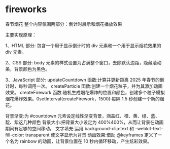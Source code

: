 # fireworks
春节烟花
整个内容氛围两部分：倒计时展示和烟花播放效果

主要实现原理：

1、HTML 部分:
包含一个用于显示倒计时的 div 元素和一个用于显示烟花效果的 div 元素。

2、CSS 部分:
body 元素的样式设置为占满整个窗口，去除默认边距，隐藏滚动条，背景颜色为黑色。

3、JavaScript 部分:
updateCountdown 函数:计算并更新距离 2025 年春节的倒计时，每秒调用一次。
createParticle 函数:创建一个烟花粒子，并为其添加动画效果。
createFirework 函数:随机生成烟花爆炸的位置和颜色，创建多个粒子模拟烟花爆炸效果。0setInterval(createFirework，1500):每隔 1.5 秒创建一个新的烟花。

背景渐变:为 #countdown 元素设定线性渐变背景，涵盖红、橙、黄、绿、蓝、靛、紫这几种颜色
背景大小:把背景大小设定为 400%400%，从而让背景在动画期间有足够的空间移动。
文字填充:运用 background-clip:text 和 -webkit-text-fill-color: transparent 使文字显示为背景
动画效果:借助 @keyframes 定义了一个名为 rainbow 的动画，让背景位置在 10 秒内循环移动，产生炫彩效果。